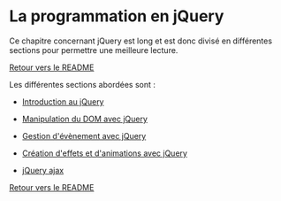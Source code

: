 # La programmation en jQuery 

Ce chapitre concernant jQuery est long et est donc divisé en différentes sections pour permettre une meilleure lecture. 

[Retour vers le README](https://github.com/CalcagnoLoic/aide_memoire/blob/main/README.md)

Les différentes sections abordées sont : 

* [Introduction au jQuery](https://github.com/CalcagnoLoic/aide_memoire/blob/main/R%C3%A9pertoire/chapjquery/intro.md)

* [Manipulation du DOM avec jQuery](https://github.com/CalcagnoLoic/aide_memoire/blob/main/R%C3%A9pertoire/chapjquery/dom.md)

* [Gestion d'évènement avec jQuery](https://github.com/CalcagnoLoic/aide_memoire/blob/main/R%C3%A9pertoire/chapjquery/event.md)

* [Création d'effets et d'animations avec jQuery](https://github.com/CalcagnoLoic/aide_memoire/blob/main/R%C3%A9pertoire/chapjquery/anim.md)

* [jQuery ajax](https://github.com/CalcagnoLoic/aide_memoire/blob/main/R%C3%A9pertoire/chapjquery/ajax.md)

[Retour vers le README](https://github.com/CalcagnoLoic/aide_memoire/blob/main/README.md)

